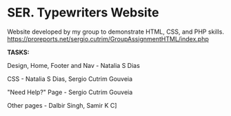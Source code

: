 # SER. Typewriters Website

Website developed by my group to demonstrate HTML, CSS, and PHP skills.
https://proreports.net/sergio.cutrim/GroupAssignmentHTML/index.php

**TASKS:**

Design, Home, Footer and Nav - Natalia S Dias

CSS - Natalia S Dias, Sergio Cutrim Gouveia

"Need Help?" Page - Sergio Cutrim Gouveia

Other pages - Dalbir Singh, Samir K C]

